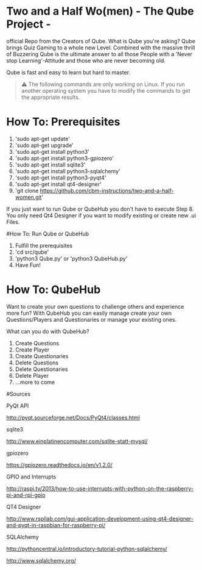 # Two and a Half Wo(men) - The Qube Project -
official Repo from the Creators of Qube. What is Qube you're asking? Qube brings Quiz Gaming to a whole new Level. Combined with the massive thrill of Buzzering Qube is the ultimate answer to all those People with a 'Never stop Learning'-Attitude and those who are never becoming old.

Qube is fast and easy to learn but hard to master.

> :warning:
  The following commands are only working on Linux. If you run another operating system you have to modify the commands to get the appropriate results.

# How To: Prerequisites

1. 'sudo apt-get update'
2. 'sudo apt-get upgrade'
3. 'sudo apt-get install python3'
4. 'sudo apt-get install python3-gpiozero'
5. 'sudo apt-get install sqlite3'
6. 'sudo apt-get install python3-sqlalchemy' 
7. 'sudo apt-get install python3-pyqt4'
8. 'sudo apt-get install qt4-designer'
9. 'git clone https://github.com/cbm-instructions/two-and-a-half-women.git'

If you just want to run Qube or QubeHub you don't have to execute Step 8.
You only need Qt4 Designer if you want to modify existing or create new .ui Files.

#How To: Run Qube or QubeHub

1. Fulfill the prerequisites
2. 'cd src/qube'
3. 'python3 Qube.py' or 'python3 QubeHub.py'
4. Have Fun!

# How To: QubeHub
Want to create your own questions to challenge others and experience more fun? With QubeHub you can easily manage create your own Questions/Players and Questionaries or manage your existing ones.

What can you do with QubeHub?

1. Create Questions
2. Create Player
3. Create Questionaries
4. Delete Questions
5. Delete Questionaries
6. Delete Player
7. ...more to come

#Sources

PyQt API

http://pyqt.sourceforge.net/Docs/PyQt4/classes.html

sqlite3

http://www.einplatinencomputer.com/sqlite-statt-mysql/

gpiozero

https://gpiozero.readthedocs.io/en/v1.2.0/

GPIO and Interrupts

http://raspi.tv/2013/how-to-use-interrupts-with-python-on-the-raspberry-pi-and-rpi-gpio

QT4 Designer

http://www.rspilab.com/gui-application-development-using-qt4-designer-and-pyqt-in-raspbian-for-raspberry-pi/

SQLAlchemy

http://pythoncentral.io/introductory-tutorial-python-sqlalchemy/

http://www.sqlalchemy.org/



